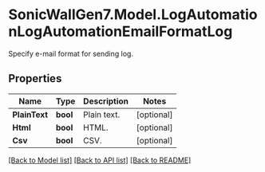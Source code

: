 # SonicWallGen7.Model.LogAutomationLogAutomationEmailFormatLog
Specify e-mail format for sending log.

## Properties

Name | Type | Description | Notes
------------ | ------------- | ------------- | -------------
**PlainText** | **bool** | Plain text. | [optional] 
**Html** | **bool** | HTML. | [optional] 
**Csv** | **bool** | CSV. | [optional] 

[[Back to Model list]](../README.md#documentation-for-models) [[Back to API list]](../README.md#documentation-for-api-endpoints) [[Back to README]](../README.md)

